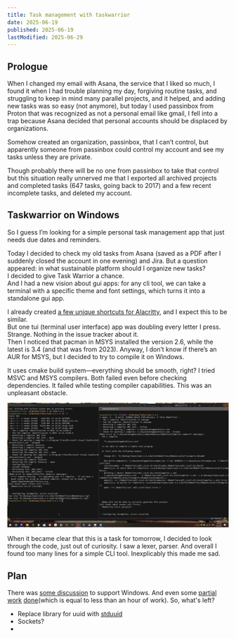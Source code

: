 ```yaml
---
title: Task management with taskwarrior
date: 2025-06-19
published: 2025-06-19
lastModified: 2025-06-29
---
```

## Prologue

When I changed my email with Asana, the service that I liked so much, I found it when I had trouble planning my day, forgiving routine tasks, and struggling to keep in mind many parallel projects, and it helped, and adding new tasks was so easy (not anymore), but today I used passinbox from Proton that was recognized as not a personal email like gmail, I fell into a trap because Asana decided that personal accounts should be displaced by organizations.

Somehow created an organization, passinbox, that I can’t control, but apparently someone from passinbox could control my account and see my tasks unless they are private.

Though probably there will be no one from passinbox to take that control but this situation really unnerved me that I exported all archived projects and completed tasks (647 tasks, going back to 2017) and a few recent incomplete tasks, and deleted my account.

## Taskwarrior on Windows

So I guess I’m looking for a simple personal task management app that just needs due dates and reminders.

Today I decided to check my old tasks from Asana (saved as a PDF after I suddenly closed the account in one evening) and Jira. But a question appeared: in what sustainable platform should I organize new tasks?  
I decided to give Task Warrior a chance.  
And I had a new vision about gui apps: for any cli tool, we can take a terminal with a specific theme and font settings, which turns it into a standalone gui app.

I already created [a few unique shortcuts for Alacritty](/blog/alacritty-everywhere), and I expect this to be similar.  
But one tui (terminal user interface) app was doubling every letter I press. Strange. Nothing in the issue tracker about it.  
Then I noticed that pacman in MSYS installed the version 2.6, while the latest is 3.4 (and that was from 2023). Anyway, I don’t know if there’s an AUR for MSYS, but I decided to try to compile it on Windows.

It uses cmake build system—everything should be smooth, right? I tried MSVC and MSYS compilers. Both failed even before checking dependencies. It failed while testing compiler capabilities. This was an unpleasant obstacle.  

![MSVC and MSYS compilers, both failed even before checking dependencies](./compile-taskwarrior-on-windows-attempt-1.png)

When it became clear that this is a task for tomorrow, I decided to look through the code, just out of curiosity. I saw a lexer, parser. And overall I found too many lines for a simple CLI tool. Inexplicably this made me sad.


## Plan

There was [some discussion](https://github.com/GothenburgBitFactory/taskwarrior/issues/2159) to support Windows. And even some [partial work](https://github.com/GothenburgBitFactory/taskwarrior/pull/3824) [done](https://github.com/GothenburgBitFactory/taskwarrior/compare/develop...Foadsf:taskwarrior:develop)(which is equal to less than an hour of work). So, what's left?

- Replace library for uuid with [stduuid](https://github.com/mariusbancila/stduuid)
- Sockets?
- 